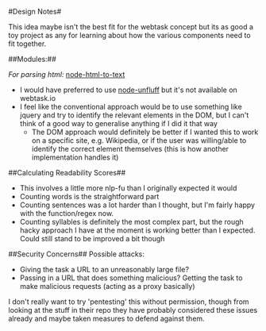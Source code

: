 #Design Notes#

This idea maybe isn't the best fit for the webtask concept but its as good a toy project as any for learning about how the various components need to fit together.

##Modules:##

*For parsing html:*
[node-html-to-text](https://github.com/werk85/node-html-to-text)
- I would have preferred to use
  [node-unfluff](https://github.com/ageitgey/node-unfluff) but it's not
available on webtask.io
- I feel like the conventional approach would be to use something like jquery and try to identify the relevant elements in the DOM, but I can't think of a good way to generalise anything if I did it that way
  - The DOM approach would definitely be better if I wanted this to work on a specific site, e.g. Wikipedia, or if the user was willing/able to identify the correct element themselves (this is how another implementation handles it)
 
  
##Calculating Readability Scores##
- This involves a little more nlp-fu than I originally expected it would
- Counting words is the straightforward part
- Counting sentences was a lot harder than I thought, but I'm fairly happy with the function/regex now.
- Counting syllables is definitely the most complex part, but the rough hacky approach I have at the moment is working better than I expected. Could still stand to be improved a bit though

##Security Concerns##
Possible attacks:
- Giving the task a URL to an unreasonably large file?
- Passing in a URL that does something malicious? Getting the task to make malicious requests (acting as a proxy basically)
 
I don't really want to try 'pentesting' this without permission, though from looking at the stuff in their repo they have probably considered these issues already and maybe taken measures to defend against them.


